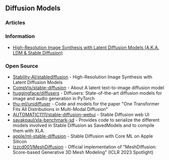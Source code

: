 ## Diffusion Models



### Articles



### Information
- [High-Resolution Image Synthesis with Latent Diffusion Models (A.K.A. LDM & Stable Diffusion)](https://ommer-lab.com/research/latent-diffusion-models/)


### Open Source
- [Stability-AI/stablediffusion](https://github.com/Stability-AI/stablediffusion) - High-Resolution Image Synthesis with Latent Diffusion Models
- [CompVis/stable-diffusion](https://github.com/CompVis/stable-diffusion) - About A latent text-to-image diffusion model
- [huggingface/diffusers](https://github.com/huggingface/diffusers) - Diffusers: State-of-the-art diffusion models for image and audio generation in PyTorch
- [thu-ml/unidiffuser](https://github.com/thu-ml/unidiffuser) - Code and models for the paper "One Transformer Fits All Distributions in Multi-Modal Diffusion"
- [AUTOMATIC1111/stable-diffusion-webui](https://github.com/AUTOMATIC1111/stable-diffusion-webui) - Stable Diffusion web UI
- [sayakpaul/xla-benchmark-sd](https://github.com/sayakpaul/xla-benchmark-sd) - Provides code to serialize the different models involved in Stable Diffusion as SavedModels and to compile them with XLA.
- [apple/ml-stable-diffusion](https://github.com/apple/ml-stable-diffusion) - Stable Diffusion with Core ML on Apple Silicon
- [lzzcd001/MeshDiffusion](https://github.com/lzzcd001/MeshDiffusion) - Official implementation of "MeshDiffusion: Score-based Generative 3D Mesh Modeling" (ICLR 2023 Spotlight)
